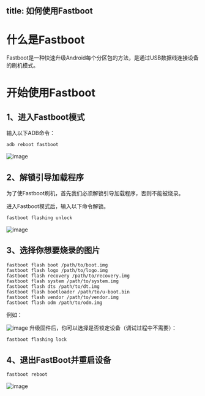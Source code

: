 title: 如何使用Fastboot
---

# 什么是Fastboot

Fastboot是一种快速升级Android每个分区包的方法，是通过USB数据线连接设备的刷机模式。

# 开始使用Fastboot

## 1、进入Fastboot模式

输入以下ADB命令：

```sh
adb reboot fastboot
```

![image](/android/images/vim3/How_To_Use_Fastboot_On_VIM3_1.png)


## 2、解锁引导加载程序

为了使Fastboot刷机，首先我们必须解锁引导加载程序，否则不能被烧录。

进入Fastboot模式后，输入以下命令解锁。

```sh
fastboot flashing unlock
```

![image](/android/images/vim3/How_To_Use_Fastboot_On_VIM3_2.png)

## 3、选择你想要烧录的图片

```
fastboot flash boot /path/to/boot.img
fastboot flash logo /path/to/logo.img
fastboot flash recovery /path/to/recovery.img
fastboot flash system /path/to/system.img
fastboot flash dts /path/to/dt.img
fastboot flash bootloader /path/to/u-boot.bin
fastboot flash vendor /path/to/vendor.img
fastboot flash odm /path/to/odm.img
```

例如：

![image](/android/images/vim3/How_To_Use_Fastboot_On_VIM3_3.png)
升级固件后，你可以选择是否锁定设备（调试过程中不需要）：

```sh
fastboot flashing lock
```

## 4、退出FastBoot并重启设备

```sh
fastboot reboot
```

![image](/android/images/vim3/How_To_Use_Fastboot_On_VIM3_4.png)

